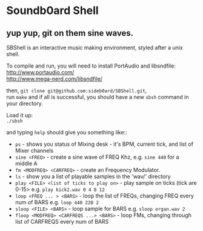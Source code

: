 # Soundb0ard Shell

## yup yup, git on them sine waves.

SBShell is an interactive music making environment, styled after a unix shell.  

To compile and run, you will need to install PortAudio and libsndfile:  
http://www.portaudio.com/  
http://www.mega-nerd.com/libsndfile/  

then, `git clone git@github.com:sideb0ard/SBShell.git`,  
run `make`
and if all is successful, you should have a new `sbsh` command in your directory.

Load it up:  
`./sbsh`

and typing `help` should give you something like::  

* `ps` - shows you status of Mixing desk - it's BPM, current tick, and list of Mixer channels
* `sine <FREQ>` - create a sine wave of FREQ Khz, e.g. `sine 440` for a middle A
* `fm <MODFREQ> <CARFREQ>` - create an Frequency Modulator.
* `ls` - show you a list of playable samples in the 'wav/' directory
* `play <FILE> <list of ticks to play on>` - play sample on ticks (tick are 0-15> e.g. `play kick2.wav 0 4 8 12`
* `loop <FREQ ... > <BARS>` - loop the list of FREQs, changing FREQ every num of BARS e.g. `loop 440 220 2`
* `sloop <FILE> <BARS>` - loop sample for BARS e.g. `sloop organ.wav 2`
* `floop <MODFREQ> <CARFREQS ...> <BARS>` - loop FMs, changing through list of CARFREQS every num of BARS



